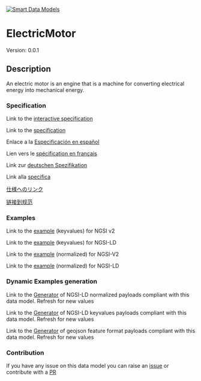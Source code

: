 [![Smart Data Models](https://smartdatamodels.org/wp-content/uploads/2022/01/SmartDataModels_logo.png "Logo")](https://smartdatamodels.org)
# ElectricMotor
Version: 0.0.1

## Description 

An electric motor is an engine that is a machine for converting electrical energy into mechanical energy.
### Specification

Link to the [interactive specification](https://swagger.lab.fiware.org/?url=https://smart-data-models.github.io/dataModel.S4BLDG/ElectricMotor/swagger.yaml)

Link to the [specification](https://github.com/smart-data-models/dataModel.S4BLDG/blob/master/ElectricMotor/doc/spec.md)

Enlace a la [Especificación en español](https://github.com/smart-data-models/dataModel.S4BLDG/blob/master/ElectricMotor/doc/spec_ES.md)

Lien vers le [spécification en français](https://github.com/smart-data-models/dataModel.S4BLDG/blob/master/ElectricMotor/doc/spec_FR.md)

Link zur [deutschen Spezifikation](https://github.com/smart-data-models/dataModel.S4BLDG/blob/master/ElectricMotor/doc/spec_DE.md)

Link alla [specifica](https://github.com/smart-data-models/dataModel.S4BLDG/blob/master/ElectricMotor/doc/spec_IT.md)

[仕様へのリンク](https://github.com/smart-data-models/dataModel.S4BLDG/blob/master/ElectricMotor/doc/spec_JA.md)

[链接到规范](https://github.com/smart-data-models/dataModel.S4BLDG/blob/master/ElectricMotor/doc/spec_ZH.md)
### Examples

Link to the [example](https://smart-data-models.github.io/dataModel.S4BLDG/ElectricMotor/examples/example.json) (keyvalues) for NGSI v2

Link to the [example](https://smart-data-models.github.io/dataModel.S4BLDG/ElectricMotor/examples/example.jsonld) (keyvalues) for NGSI-LD

Link to the [example](https://smart-data-models.github.io/dataModel.S4BLDG/ElectricMotor/examples/example-normalized.json) (normalized) for NGSI-V2

Link to the [example](https://smart-data-models.github.io/dataModel.S4BLDG/ElectricMotor/examples/example-normalized.jsonld) (normalized) for NGSI-LD
### Dynamic Examples generation

Link to the [Generator](https://smartdatamodels.org/extra/ngsi-ld_generator.php?schemaUrl=https://raw.githubusercontent.com/smart-data-models/dataModel.S4BLDG/master/ElectricMotor/schema.json&email=info@smartdatamodels.org) of NGSI-LD normalized payloads compliant with this data model. Refresh for new values

Link to the [Generator](https://smartdatamodels.org/extra/ngsi-ld_generator_keyvalues.php?schemaUrl=https://raw.githubusercontent.com/smart-data-models/dataModel.S4BLDG/master/ElectricMotor/schema.json&email=info@smartdatamodels.org) of NGSI-LD keyvalues payloads compliant with this data model. Refresh for new values

Link to the [Generator](https://smartdatamodels.org/extra/geojson_features_generator.php?schemaUrl=https://raw.githubusercontent.com/smart-data-models/dataModel.S4BLDG/master/ElectricMotor/schema.json&email=info@smartdatamodels.org) of geojson feature format payloads compliant with this data model. Refresh for new values
### Contribution

 If you have any issue on this data model you can raise an [issue](https://github.com/smart-data-models/dataModel.S4BLDG/issues)  or contribute with a [PR](https://github.com/smart-data-models/dataModel.S4BLDG/pulls)